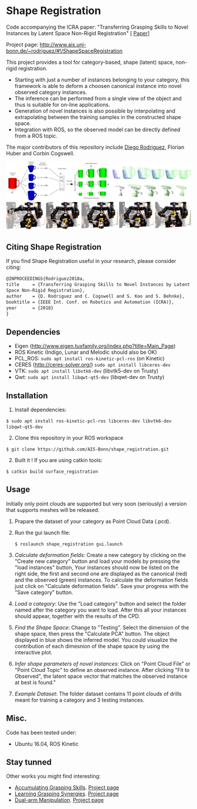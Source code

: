 
# Shape Registration  
Code accompanying the ICRA paper: "Transferring Grasping Skills to Novel Instances by Latent Space Non-Rigid Registration" [ [Paper](http://ais.uni-bonn.de/papers/ICRA_2018_Rodriguez.pdf)]

Project page: http://www.ais.uni-bonn.de/~rodriguez/#!/ShapeSpaceRegistration

This project provides a tool for category-based, shape (latent) space, non-rigid registration.
- Starting with just a number of instances belonging to your category, this framework is able to
deform a choosen canonical instance into novel observed category instances.
- The inference can be performed from a single view of the object and thus is suitable for on-line applications.
- Generation of novel instances is also possible by interpolating and extrapolating between the training samples in the constructed shape space.
- Integration with ROS, so the observed model can be directly defined from a ROS topic.

The major contributors of this repository include [Diego Rodriguez](http://www.ais.uni-bonn.de/~rodriguez), Florian Huber and Corbin Cogswell.

![Overview](shape_registration/images/teaser.png)
![Grasping](shape_registration/images/centauro.png)

## Citing Shape Registration
If you find Shape Registration useful in your research, please consider citing:
```
@INPROCEEDINGS{Rodriguez2018a,
title     = {Transferring Grasping Skills to Novel Instances by Latent Space Non-Rigid Registration},
author    = {D. Rodriguez and C. Cogswell and S. Koo and S. Behnke},
booktitle = {IEEE Int. Conf. on Robotics and Automation (ICRA)},
year      = {2018}
}
```
## Dependencies
- Eigen (http://www.eigen.tuxfamily.org/index.php?title=Main_Page)
- ROS Kinetic (Indigo, Lunar and Melodic should also be OK)
- PCL_ROS: `sudo apt install ros-kinetic-pcl-ros` (on Kinetic)
- CERES (http://ceres-solver.org/) `sudo apt install libceres-dev` 
- VTK: `sudo apt install libvtk6-dev` (libvtk5-dev on Trusty)
- Qwt: `sudo apt install libqwt-qt5-dev` (libqwt-dev on Trusty)

## Installation
1. Install dependencies:
```
$ sudo apt install ros-kinetic-pcl-ros libceres-dev libvtk6-dev libqwt-qt5-dev
```

2. Clone this repository in your ROS workspace
```
$ git clone https://github.com/AIS-Bonn/shape_registration.git
```

2. Built it ! If you are using catkin tools: 
```
$ catkin build surface_registration
```

## Usage
Initially only point clouds are supported but very soon (seriously) a version that supports meshes will be released.

1. Prapare the dataset of your category as Point Cloud Data (.pcd).

2. Run the gui launch file:
    ``` 
    $ roslaunch shape_registration gui.launch
    ```

3. *Calculate deformation fields*:
    Create a new category by clicking on the "Create new category" button and load your models by pressing the "load instances" button, 
    Your instances should now be listed on the right side, the first and 
    second one are displayed as the canonical (red) and the observed (green) instances. 
    To calculate the deformation fields just click on "Calculate deformation fields". 
    Save your progress with the "Save category" button.

4. *Load a category*:
    Use the "Load category" button and select the folder named after the category you want to load. After this all your instances should appear, together with the results of the CPD.

5. *Find the Shape Space*:
    Change to "Testing". Select the dimension of the shape space, then press the "Calculate PCA"
    button. The object displayed in blue shows the inferred model. You could visualize the contribution of each dimesnion of the shape space by using the interactive plot.

6. *Infer shape parameters of novel instances*:
    Click on "Point Cloud File" or "Point Cloud Topic" to define an observed instance. 
    After clicking "Fit to Observed", the latent space vector that matches the observed instance at best is found." 

7. *Example Dataset*:
    The folder dataset contains 11 point clouds of drills meant for training a category and 3 testing instances.

## Misc.
Code has been tested under:
- Ubuntu 16.04, ROS Kinetic

## Stay tunned
Other works you might find interesting:
- [Accumulating Grasping Skills](http://ais.uni-bonn.de/papers/RA-L_2018_Rodriguez.pdf).  [Project page](http://www.ais.uni-bonn.de/~rodriguez/#!/AccumulateGraspingKnowledge)
- [Learning Grasping Synergies](http://www.ais.uni-bonn.de/~rodriguez/publications/humanoids_2018_learn_syn/humanoids_2018_Rodriguez.pdf).   [Project page](http://www.ais.uni-bonn.de/~rodriguez/#!/LearningSynergies)
- [Dual-arm Manipulation](http://www.ais.uni-bonn.de/~rodriguez/publications/humanoids_2018_bimanual/humanoids_2018_Pavlichenko.pdf).          [Project page](http://www.ais.uni-bonn.de/~rodriguez/#!/BimanualManipulation)

